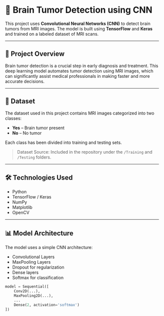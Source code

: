 # 🧠 Brain Tumor Detection using CNN

This project uses **Convolutional Neural Networks (CNN)** to detect brain tumors from MRI images. The model is built using **TensorFlow** and **Keras** and trained on a labeled dataset of MRI scans.

---

## 🚀 Project Overview

Brain tumor detection is a crucial step in early diagnosis and treatment. This deep learning model automates tumor detection using MRI images, which can significantly assist medical professionals in making faster and more accurate decisions.

---

## 📁 Dataset

The dataset used in this project contains MRI images categorized into two classes:

- **Yes** – Brain tumor present
- **No** – No tumor

Each class has been divided into training and testing sets.

> Dataset Source: Included in the repository under the `/Training` and `/Testing` folders.

---

## 🛠️ Technologies Used

- Python
- TensorFlow / Keras
- NumPy
- Matplotlib
- OpenCV

---

## 📊 Model Architecture

The model uses a simple CNN architecture:

- Convolutional Layers
- MaxPooling Layers
- Dropout for regularization
- Dense layers
- Softmax for classification

```python
model = Sequential([
    Conv2D(...),
    MaxPooling2D(...),
    ...
    Dense(2, activation='softmax')
])
